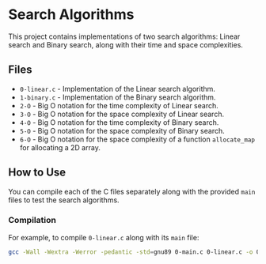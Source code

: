 # Search Algorithms

This project contains implementations of two search algorithms: Linear search and Binary search, along with their time and space complexities.

## Files

* `0-linear.c` - Implementation of the Linear search algorithm.
* `1-binary.c` - Implementation of the Binary search algorithm.
* `2-O` - Big O notation for the time complexity of Linear search.
* `3-O` - Big O notation for the space complexity of Linear search.
* `4-O` - Big O notation for the time complexity of Binary search.
* `5-O` - Big O notation for the space complexity of Binary search.
* `6-O` - Big O notation for the space complexity of a function `allocate_map` for allocating a 2D array.

## How to Use

You can compile each of the C files separately along with the provided `main` files to test the search algorithms.

### Compilation

For example, to compile `0-linear.c` along with its `main` file:

```bash
gcc -Wall -Wextra -Werror -pedantic -std=gnu89 0-main.c 0-linear.c -o 0-linear
